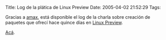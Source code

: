 Title: Log de la plática de Linux Preview
Date: 2005-04-02 21:52:29
Tags: 

<p>Gracias a <a href="http://www.tech-guy.ca">amax</a>, está disponible el log de la charla sobre creación de paquetes que ofrecí hace quince días en <a href="http://www.linuxpreview.com">Linux Preview</a>.</p>
<p><a href="http://www.damog.net/files/docs/creacion-paquetes.log">Acá</a>.</p>
<br/><br/>
